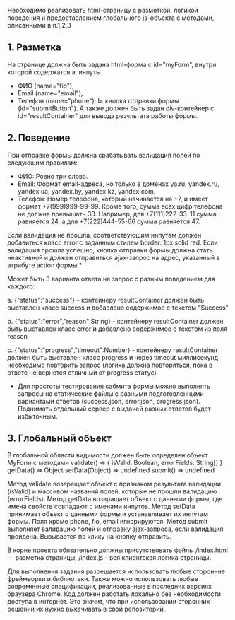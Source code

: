 Необходимо реализовать html-страницу с разметкой, логикой поведения и предоставлением глобального js-объекта с методами, описанными в п.1,2,3

## 1. Разметка

На странице должна быть задана html-форма с id="myForm", внутри которой содержатся
a. инпуты
- ФИО (name="fio"),
- Email (name="email"),
- Телефон (name="phone");
b. кнопка отправки формы (id="submitButton").
А также должен быть задан div-контейнер с id="resultContainer" для вывода результата работы формы.

## 2. Поведение

При отправке формы должна срабатывать валидация полей по следующим правилам:
- ФИО: Ровно три слова.
- Email: Формат email-адреса, но только в доменах ya.ru, yandex.ru, yandex.ua, yandex.by, yandex.kz, yandex.com.
- Телефон: Номер телефона, который начинается на +7, и имеет формат +7(999)999-99-99. Кроме того, сумма всех цифр телефона не должна превышать 30. Например, для +7(111)222-33-11 сумма равняется 24, а для +7(222)444-55-66 сумма равняется 47.

Если валидация не прошла, соответствующим инпутам должен добавиться класс error с заданным стилем border: 1px solid red.
Если валидация прошла успешно, кнопка отправки формы должна стать неактивной и должен отправиться ajax-запрос на адрес, указанный в атрибуте action формы.*

Может быть 3 варианта ответа на запрос с разным поведением для каждого:

a. {"status":"success"} – контейнеру resultContainer должен быть выставлен класс success и добавлено содержимое с текстом "Success"

b. {"status":"error","reason":String} - контейнеру resultContainer должен быть выставлен класс error и добавлено содержимое с текстом из поля reason

c. {"status":"progress","timeout":Number} - контейнеру resultContainer должен быть выставлен класс progress и через timeout миллисекунд необходимо повторить запрос (логика должна повторяться, пока в ответе не вернется отличный от progress статус)

* Для простоты тестирования сабмита формы можно выполнять запросы на статические файлы с разными подготовленными вариантами ответов (success.json, error.json, progress.json). Поднимать отдельный сервер с выдачей разных ответов будет избыточным.

## 3. Глобальный объект

В глобальной области видимости должен быть определен объект MyForm с методами
validate() => { isValid: Boolean, errorFields: String[] }
getData() => Object
setData(Object) => undefined
submit() => undefined

Метод validate возвращает объект с признаком результата валидации (isValid) и массивом названий полей, которые не прошли валидацию (errorFields).
Метод getData возвращает объект с данными формы, где имена свойств совпадают с именами инпутов.
Метод setData принимает объект с данными формы и устанавливает их инпутам формы. Поля кроме phone, fio, email игнорируются.
Метод submit выполняет валидацию полей и отправку ajax-запроса, если валидация пройдена. Вызывается по клику на кнопку отправить.


В корне проекта обязательно должны присутствовать файлы
/index.html — разметка страницы;
/index.js – вся клиентская логика страницы.

Для выполнения задания разрешается использовать любые сторонние фреймворки и библиотеки.
Также можно использовать любые современные спецификации, реализованные в последних версиях браузера Chrome.
Код должен работать локально без необходимости доступа в интернет. Это значит, что при использовании сторонних решений их нужно выкачивать в свой репозиторий.